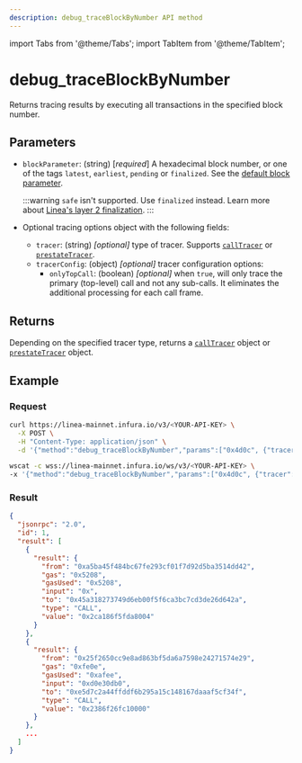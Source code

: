 ```yaml
---
description: debug_traceBlockByNumber API method
---
```

import Tabs from '@theme/Tabs';
import TabItem from '@theme/TabItem';

# debug_traceBlockByNumber

Returns tracing results by executing all transactions in the specified block number.

## Parameters

- `blockParameter`: (string) [_required_] A hexadecimal block number, or one of the tags `latest`, `earliest`, `pending` or `finalized`. See the [default block parameter](https://ethereum.org/en/developers/docs/apis/json-rpc/#default-block).

    :::warning
    `safe` isn't supported. Use `finalized` instead.
    Learn more about [Linea's layer 2 finalization](https://docs.linea.build/developers/guides/finalized-block). 
    :::
    
- Optional tracing options object with the following fields:
    - `tracer`: (string) _[optional]_ type of tracer. Supports [`callTracer`](../debug/index.md#calltracer) or
        [`prestateTracer`](../debug/index.md##prestatetracer).
    - `tracerConfig`: (object) _[optional]_  tracer configuration options:
        - `onlyTopCall`: (boolean) _[optional]_ when `true`, will only trace the primary (top-level) call and not any
            sub-calls. It eliminates the additional processing for each call frame.

## Returns

Depending on the specified tracer type, returns a [`callTracer`](../debug/index.md##calltracer) object or
[`prestateTracer`](../debug/index.md#prestatetracer) object.

## Example

### Request

<Tabs>
  <TabItem value="curl" label="curl" default>

```bash
curl https://linea-mainnet.infura.io/v3/<YOUR-API-KEY> \
  -X POST \
  -H "Content-Type: application/json" \
  -d '{"method":"debug_traceBlockByNumber","params":["0x4d0c", {"tracer": "callTracer"}],"id":1,"jsonrpc":"2.0"}'
```
  </TabItem>
  <TabItem value="WSS" label="WSS" >

```bash
wscat -c wss://linea-mainnet.infura.io/ws/v3/<YOUR-API-KEY> \
-x '{"method":"debug_traceBlockByNumber","params":["0x4d0c", {"tracer": "callTracer"}],"id":1,"jsonrpc":"2.0"}'
```

  </TabItem>
</Tabs>

### Result

```json
{
  "jsonrpc": "2.0",
  "id": 1,
  "result": [
    {
      "result": {
        "from": "0xa5ba45f484bc67fe293cf01f7d92d5ba3514dd42",
        "gas": "0x5208",
        "gasUsed": "0x5208",
        "input": "0x",
        "to": "0x45a318273749d6eb00f5f6ca3bc7cd3de26d642a",
        "type": "CALL",
        "value": "0x2ca186f5fda8004"
      }
    },
    {
      "result": {
        "from": "0x25f2650cc9e8ad863bf5da6a7598e24271574e29",
        "gas": "0xfe0e",
        "gasUsed": "0xafee",
        "input": "0xd0e30db0",
        "to": "0xe5d7c2a44ffddf6b295a15c148167daaaf5cf34f",
        "type": "CALL",
        "value": "0x2386f26fc10000"
      }
    },
    ...
  ]
}
```
